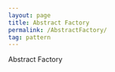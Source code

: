 ```yaml
---
layout: page
title: Abstract Factory
permalink: /AbstractFactory/
tag: pattern
---
```


Abstract Factory
